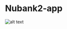 # Nubank2-app

![alt text](screenshots/images-1.png "Bank App Interface + Animation with React Native.")
